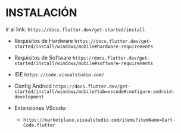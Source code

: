 # INSTALACIÓN

Ir al link: `https://docs.flutter.dev/get-started/install`

- Requisitos de Hardware
    `https://docs.flutter.dev/get-started/install/windows/mobile#hardware-requirements`
- Requisitos de Software
    `https://docs.flutter.dev/get-started/install/windows/mobile#software-requirements`
- IDE
    `https://code.visualstudio.com/`
- Config Android
    `https://docs.flutter.dev/get-started/install/windows/mobile?tab=vscode#configure-android-development`

- Extensiones VScode:
    - `https://marketplace.visualstudio.com/items?itemName=Dart-Code.flutter`

